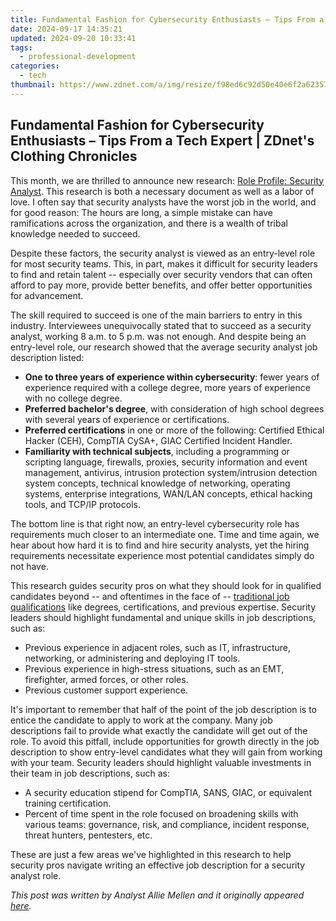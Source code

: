 ```yaml
---
title: Fundamental Fashion for Cybersecurity Enthusiasts – Tips From a Tech Expert | ZDnet's Clothing Chronicles
date: 2024-09-17 14:35:21
updated: 2024-09-20 10:33:41
tags:
  - professional-development
categories:
  - tech
thumbnail: https://www.zdnet.com/a/img/resize/f98ed6c92d50e40e6f2a623574f33402d88483b5/2021/07/16/7c82dd65-ada3-484c-a209-f46d0d5c4473/information-security-analysts-shutterstock-1608785278.jpg?width=278&height=156&fit=crop&auto=webp
---
```


## Fundamental Fashion for Cybersecurity Enthusiasts – Tips From a Tech Expert | ZDnet's Clothing Chronicles

This month, we are thrilled to announce new research: [Role Profile: Security Analyst](https://www.forrester.com/report/role-profile-security-analyst/RES177120). This research is both a necessary document as well as a labor of love. I often say that security analysts have the worst job in the world, and for good reason: The hours are long, a simple mistake can have ramifications across the organization, and there is a wealth of tribal knowledge needed to succeed. 

Despite these factors, the security analyst is viewed as an entry-level role for most security teams. This, in part, makes it difficult for security leaders to find and retain talent -- especially over security vendors that can often afford to pay more, provide better benefits, and offer better opportunities for advancement. 

The skill required to succeed is one of the main barriers to entry in this industry. Interviewees unequivocally stated that to succeed as a security analyst, working 8 a.m. to 5 p.m. was not enough. And despite being an entry-level role, our research showed that the average security analyst job description listed: 

* **One to three years of experience within cybersecurity**: fewer years of experience required with a college degree, more years of experience with no college degree.
* **Preferred bachelor's degree**, with consideration of high school degrees with several years of experience or certifications.
* **Preferred certifications** in one or more of the following: Certified Ethical Hacker (CEH), CompTIA CySA+, GIAC Certified Incident Handler.
* **Familiarity with technical subjects**, including a programming or scripting language, firewalls, proxies, security information and event management, antivirus, intrusion protection system/intrusion detection system concepts, technical knowledge of networking, operating systems, enterprise integrations, WAN/LAN concepts, ethical hacking tools, and TCP/IP protocols.

The bottom line is that right now, an entry-level cybersecurity role has requirements much closer to an intermediate one. Time and time again, we hear about how hard it is to find and hire security analysts, yet the hiring requirements necessitate experience most potential candidates simply do not have. 

This research guides security pros on what they should look for in qualified candidates beyond -- and oftentimes in the face of -- [traditional job qualifications](https://www.forrester.com/blogs/degree-requirements-are-poisoning-your-cybersecurity-talent-pool/?utm%5Fsource=zdnet&utm%5Fmedium=pr&utm%5Fcampaign=sr) like degrees, certifications, and previous expertise. Security leaders should highlight fundamental and unique skills in job descriptions, such as: 

* Previous experience in adjacent roles, such as IT, infrastructure, networking, or administering and deploying IT tools.
* Previous experience in high-stress situations, such as an EMT, firefighter, armed forces, or other roles.
* Previous customer support experience.

It's important to remember that half of the point of the job description is to entice the candidate to apply to work at the company. Many job descriptions fail to provide what exactly the candidate will get out of the role. To avoid this pitfall, include opportunities for growth directly in the job description to show entry-level candidates what they will gain from working with your team. Security leaders should highlight valuable investments in their team in job descriptions, such as: 

* A security education stipend for CompTIA, SANS, GIAC, or equivalent training certification.
* Percent of time spent in the role focused on broadening skills with various teams: governance, risk, and compliance, incident response, threat hunters, pentesters, etc.

These are just a few areas we've highlighted in this research to help security pros navigate writing an effective job description for a security analyst role. 

_This post was written by Analyst Allie Mellen and it originally appeared_ [_here_](https://www.forrester.com/blogs/the-security-analyst-an-expert-in-a-beginners-clothing/?utm%5Fsource=zdnet&utm%5Fmedium=pr&utm%5Fcampaign=sr)_._

<ins class="adsbygoogle"
     style="display:block"
     data-ad-format="autorelaxed"
     data-ad-client="ca-pub-7571918770474297"
     data-ad-slot="1223367746"></ins>



<ins class="adsbygoogle"
     style="display:block"
     data-ad-client="ca-pub-7571918770474297"
     data-ad-slot="8358498916"
     data-ad-format="auto"
     data-full-width-responsive="true"></ins>
